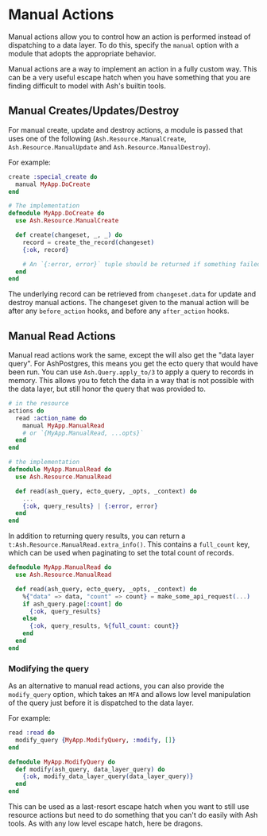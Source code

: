 <!--
SPDX-FileCopyrightText: 2020 Zach Daniel

SPDX-License-Identifier: MIT
-->

# Manual Actions

Manual actions allow you to control how an action is performed instead of dispatching to a data layer. To do this, specify the `manual` option with a module that adopts the appropriate behavior.

Manual actions are a way to implement an action in a fully custom way. This can be a very useful escape hatch when you have something that you are finding difficult to model with Ash's builtin tools.

## Manual Creates/Updates/Destroy

For manual create, update and destroy actions, a module is passed that uses one of the following (`Ash.Resource.ManualCreate`, `Ash.Resource.ManualUpdate` and `Ash.Resource.ManualDestroy`).

For example:

```elixir
create :special_create do
  manual MyApp.DoCreate
end

# The implementation
defmodule MyApp.DoCreate do
  use Ash.Resource.ManualCreate

  def create(changeset, _, _) do
    record = create_the_record(changeset)
    {:ok, record}

    # An `{:error, error}` tuple should be returned if something failed
  end
end
```

The underlying record can be retrieved from `changeset.data` for update and destroy manual actions. The changeset given to the manual action will be after any `before_action` hooks, and before any `after_action` hooks.

## Manual Read Actions

Manual read actions work the same, except the will also get the "data layer query". For AshPostgres, this means you get the ecto query that would have been run. You can use `Ash.Query.apply_to/3` to apply a query to records in memory. This allows you to fetch the data in a way that is not possible with the data layer, but still honor the query that was provided to.

```elixir
# in the resource
actions do
  read :action_name do
    manual MyApp.ManualRead
    # or `{MyApp.ManualRead, ...opts}`
  end
end

# the implementation
defmodule MyApp.ManualRead do
  use Ash.Resource.ManualRead

  def read(ash_query, ecto_query, _opts, _context) do
    ...
    {:ok, query_results} | {:error, error}
  end
end
```

In addition to returning query results, you can return a `t:Ash.Resource.ManualRead.extra_info()`.
This contains a `full_count` key, which can be used when paginating to set the total count of records.

```elixir
defmodule MyApp.ManualRead do
  use Ash.Resource.ManualRead

  def read(ash_query, ecto_query, _opts, _context) do
    %{"data" => data, "count" => count} = make_some_api_request(...)
    if ash_query.page[:count] do
      {:ok, query_results}
    else
      {:ok, query_results, %{full_count: count}} 
    end
  end
end

```

### Modifying the query

As an alternative to manual read actions, you can also provide the `modify_query` option, which takes an `MFA` and allows low level manipulation of the query just before it is dispatched to the data layer.

For example:

```elixir
read :read do
  modify_query {MyApp.ModifyQuery, :modify, []}
end

defmodule MyApp.ModifyQuery do
  def modify(ash_query, data_layer_query) do
    {:ok, modify_data_layer_query(data_layer_query)}
  end
end
```

This can be used as a last-resort escape hatch when you want to still use resource actions but need to do something that you can't do easily with Ash tools. As with any low level escape hatch, here be dragons.

